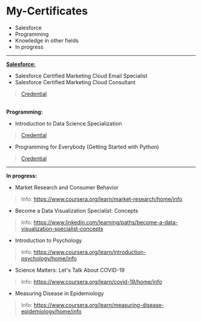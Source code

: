 # My-Certificates
* Salesforce
* Programming
* Knowledge in other fields
* In progress
--------------------------------------
<strong><u>Salesforce:</u></strong>
* Salesforce Certified Marketing Cloud Email Specialist<br>
* Salesforce Certified Marketing Cloud Consultant<br>
 > <a href="https://trailhead.salesforce.com/credentials/certification-detail-print?searchString=Qm3TUlnS92ADjv9/3sHgcQPT8tjnKcYGk1mueNF3yy1jrUeFxmAy1+Tth7fhnmbi"> Credential </a>

<br><b>Programming:</b>
* Introduction to Data Science Specialization <br>
 > <a href=" https://www.coursera.org/account/accomplishments/specialization/9KQK7A5KRH4Z"> Credential </a>

* Programming for Everybody (Getting Started with Python) <br>
 > <a href="https://www.coursera.org/account/accomplishments/certificate/65J38AKVGDGX"> Credential </a>

--------------------------------------
<b>In progress:</b>
* Market Research and Consumer Behavior
> Info: https://www.coursera.org/learn/market-research/home/info <br>
* Become a Data Visualization Specialist: Concepts
> Info: https://www.linkedin.com/learning/paths/become-a-data-visualization-specialist-concepts
* Introduction to Psychology
> Info: https://www.coursera.org/learn/introduction-psychology/home/info <br>
* Science Matters: Let's Talk About COVID-19
> Info: https://www.coursera.org/learn/covid-19/home/info <br>
* Measuring Disease in Epidemiology
> Info: https://www.coursera.org/learn/measuring-disease-epidemiology/home/info <br>
